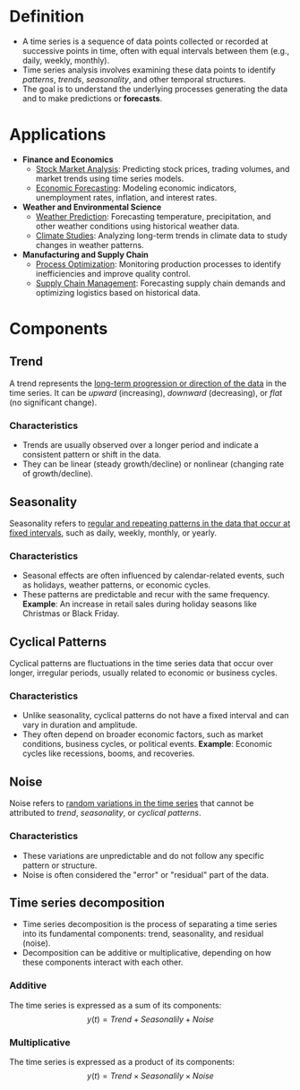 # Definition
- A time series is a sequence of data points collected or recorded at successive points in time, often with equal intervals between them (e.g., daily, weekly, monthly).
- Time series analysis involves examining these data points to identify *patterns*, *trends*, *seasonality*, and other temporal structures.
- The goal is to understand the underlying processes generating the data and to make predictions or **forecasts**.
# Applications
- **Finance and Economics**
	- <u>Stock Market Analysis</u>: Predicting stock prices, trading volumes, and market trends using time series models.
	- <u>Economic Forecasting</u>: Modeling economic indicators, unemployment rates, inflation, and interest rates.
- **Weather and Environmental Science**
	- <u>Weather Prediction</u>: Forecasting temperature, precipitation, and other weather conditions using historical weather data.
	- <u>Climate Studies</u>: Analyzing long-term trends in climate data to study changes in weather patterns.
- **Manufacturing and Supply Chain**
	- <u>Process Optimization</u>: Monitoring production processes to identify inefficiencies and improve quality control.
	- <u>Supply Chain Management</u>: Forecasting supply chain demands and optimizing logistics based on historical data.
# Components
## Trend
A trend represents the <u>long-term progression or direction of the data</u> in the time series. It can be *upward* (increasing), *downward* (decreasing), or *flat* (no significant change).
### Characteristics
- Trends are usually observed over a longer period and indicate a consistent pattern or shift in the data.
- They can be linear (steady growth/decline) or nonlinear (changing rate of growth/decline).
## Seasonality
Seasonality refers to <u>regular and repeating patterns in the data that occur at fixed intervals</u>, such as daily, weekly, monthly, or yearly.
### Characteristics
- Seasonal effects are often influenced by calendar-related events, such as holidays, weather patterns, or economic cycles.
- These patterns are predictable and recur with the same frequency.
**Example**: An increase in retail sales during holiday seasons like Christmas or Black Friday.
## Cyclical Patterns
Cyclical patterns are fluctuations in the time series data that occur over longer, irregular periods, usually related to economic or business cycles.
### Characteristics
- Unlike seasonality, cyclical patterns do not have a fixed interval and can vary in duration and amplitude.
- They often depend on broader economic factors, such as market conditions, business cycles, or political events.
**Example**: Economic cycles like recessions, booms, and recoveries.
## Noise
Noise refers to <u>random variations in the time series</u> that cannot be attributed to *trend*, *seasonality*, or *cyclical patterns*.
### Characteristics
- These variations are unpredictable and do not follow any specific pattern or structure.
- Noise is often considered the "error" or "residual" part of the data.
## Time series decomposition
- Time series decomposition is the process of separating a time series into its fundamental components: trend, seasonality, and residual (noise).
- Decomposition can be additive or multiplicative, depending on how these components interact with each other.
### Additive
The time series is expressed as a sum of its components:
$$y(t) = Trend + Seasonalily + Noise$$
### Multiplicative
The time series is expressed as a product of its components:
$$y(t) = Trend \times Seasonalily \times Noise$$
